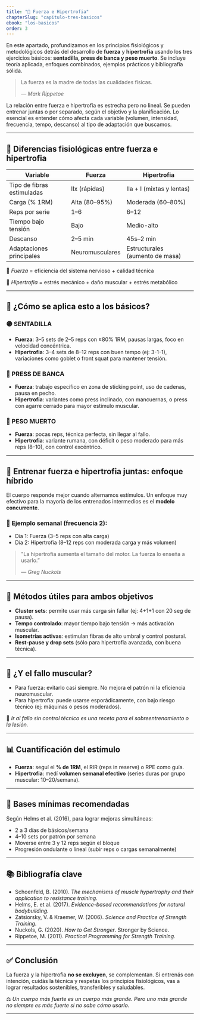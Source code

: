 ```yaml
---
title: "🎯 Fuerza e Hipertrofia"
chapterSlug: "capitulo-tres-basicos"
ebook: "los-basicos"
order: 3
---
```


En este apartado, profundizamos en los principios fisiológicos y metodológicos detrás del desarrollo de **fuerza** y **hipertrofia** usando los tres ejercicios básicos: **sentadilla, press de banca y peso muerto**. Se incluye teoría aplicada, enfoques combinados, ejemplos prácticos y bibliografía sólida.

> La fuerza es la madre de todas las cualidades físicas.
> 
> 
> — *Mark Rippetoe*
> 

La relación entre fuerza e hipertrofia es estrecha pero no lineal. Se pueden entrenar juntas o por separado, según el objetivo y la planificación. Lo esencial es entender cómo afecta cada variable (volumen, intensidad, frecuencia, tempo, descanso) al tipo de adaptación que buscamos.

---

## 🧬 Diferencias fisiológicas entre fuerza e hipertrofia

| Variable | Fuerza | Hipertrofia |
| --- | --- | --- |
| Tipo de fibras estimuladas | IIx (rápidas) | IIa + I (mixtas y lentas) |
| Carga (% 1RM) | Alta (80–95%) | Moderada (60–80%) |
| Reps por serie | 1–6 | 6–12 |
| Tiempo bajo tensión | Bajo | Medio-alto |
| Descanso | 2–5 min | 45s–2 min |
| Adaptaciones principales | Neuromusculares | Estructurales (aumento de masa) |

📌 *Fuerza* = eficiencia del sistema nervioso + calidad técnica

📌 *Hipertrofia* = estrés mecánico + daño muscular + estrés metabólico

---

## 🔩 ¿Cómo se aplica esto a los básicos?

### 🟣 SENTADILLA

- **Fuerza**: 3–5 sets de 2–5 reps con ≥80% 1RM, pausas largas, foco en velocidad concéntrica.
- **Hipertrofia**: 3–4 sets de 8–12 reps con buen tempo (ej: 3-1-1), variaciones como goblet o front squat para mantener tensión.

### 🔵 PRESS DE BANCA

- **Fuerza**: trabajo específico en zona de sticking point, uso de cadenas, pausa en pecho.
- **Hipertrofia**: variantes como press inclinado, con mancuernas, o press con agarre cerrado para mayor estímulo muscular.

### 🔴 PESO MUERTO

- **Fuerza**: pocas reps, técnica perfecta, sin llegar al fallo.
- **Hipertrofia**: variante rumana, con déficit o peso moderado para más reps (8–10), con control excéntrico.

---

## 🧠 Entrenar fuerza e hipertrofia juntas: enfoque híbrido

El cuerpo responde mejor cuando alternamos estímulos. Un enfoque muy efectivo para la mayoría de los entrenados intermedios es el **modelo concurrente**.

### 📅 Ejemplo semanal (frecuencia 2):

- Día 1: Fuerza (3–5 reps con alta carga)
- Día 2: Hipertrofia (8–12 reps con moderada carga y más volumen)

> "La hipertrofia aumenta el tamaño del motor. La fuerza lo enseña a usarlo.”
> 
> 
> — *Greg Nuckols*
> 

---

## 🧰 Métodos útiles para ambos objetivos

- **Cluster sets**: permite usar más carga sin fallar (ej: 4+1+1 con 20 seg de pausa).
- **Tempo controlado**: mayor tiempo bajo tensión → más activación muscular.
- **Isometrías activas**: estimulan fibras de alto umbral y control postural.
- **Rest-pause y drop sets** (sólo para hipertrofia avanzada, con buena técnica).

---

## 🚫 ¿Y el fallo muscular?

- Para fuerza: evitarlo casi siempre. No mejora el patrón ni la eficiencia neuromuscular.
- Para hipertrofia: puede usarse esporádicamente, con bajo riesgo técnico (ej: máquinas o pesos moderados).

📌 *Ir al fallo sin control técnico es una receta para el sobreentrenamiento o la lesión.*

---

## 📊 Cuantificación del estímulo

- **Fuerza**: seguí el **% de 1RM**, el RIR (reps in reserve) o RPE como guía.
- **Hipertrofia**: medí **volumen semanal efectivo** (series duras por grupo muscular: 10–20/semana).

---

## 🧱 Bases mínimas recomendadas

Según Helms et al. (2016), para lograr mejoras simultáneas:

- 2 a 3 días de básicos/semana
- 4–10 sets por patrón por semana
- Moverse entre 3 y 12 reps según el bloque
- Progresión ondulante o lineal (subir reps o cargas semanalmente)

---

## 📚 Bibliografía clave

- Schoenfeld, B. (2010). *The mechanisms of muscle hypertrophy and their application to resistance training.*
- Helms, E. et al. (2017). *Evidence-based recommendations for natural bodybuilding.*
- Zatsiorsky, V. & Kraemer, W. (2006). *Science and Practice of Strength Training.*
- Nuckols, G. (2020). *How to Get Stronger*. Stronger by Science.
- Rippetoe, M. (2011). *Practical Programming for Strength Training.*

---

## ✅ Conclusión

La fuerza y la hipertrofia **no se excluyen**, se complementan. Si entrenás con intención, cuidás la técnica y respetás los principios fisiológicos, vas a lograr resultados sostenibles, transferibles y saludables.

⚖️ *Un cuerpo más fuerte es un cuerpo más grande. Pero uno más grande no siempre es más fuerte si no sabe cómo usarlo.*

---